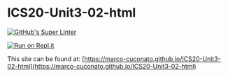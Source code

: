 # ICS20-Unit3-02-html

[![GitHub's Super Linter](https://github.com/marco-cuconato/ICS20-Unit3-02-html/workflows/GitHub's%20Super%20Linter/badge.svg)](https://github.com/marco-cuconato/ICS20-Unit3-02-html/actions)


[![Run on Repl.it](https://repl.it/badge/github/marco-cuconato/ICS20-Unit3-02-html)](https://repl.it/github/marco-cuconato/ICS20-Unit3-02-html)

This site can be found at: [https://marco-cuconato.github.io/ICS20-Unit3-02-html](https://marco-cuconato.github.io/ICS20-Unit3-02-html)
